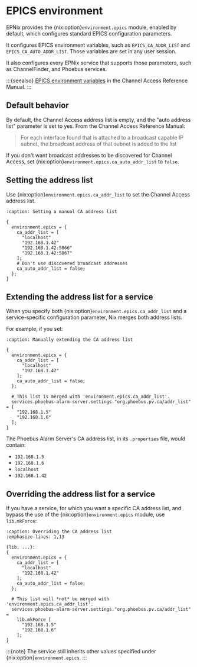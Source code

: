 # EPICS environment

EPNix provides the {nix:option}`environment.epics` module,
enabled by default,
which configures standard EPICS configuration parameters.

It configures EPICS environment variables,
such as `EPICS_CA_ADDR_LIST` and `EPICS_CA_AUTO_ADDR_LIST`.
Those variables are set in any user session.

It also configures every EPNix service
that supports those parameters,
such as ChannelFinder, and Phoebus services.

:::{seealso}
[EPICS environment variables] in the Channel Access Reference Manual.
:::

## Default behavior

By default,
the Channel Access address list is empty,
and the "auto address list" parameter is set to yes.
From the Channel Access Reference Manual:

> For each interface found that is attached to a broadcast capable IP subnet,
> the broadcast address of that subnet is added to the list

If you don't want broadcast addresses to be discovered
for Channel Access,
set {nix:option}`environment.epics.ca_auto_addr_list` to `false`.

## Setting the address list

Use {nix:option}`environment.epics.ca_addr_list`
to set the Channel Access address list.

```{code-block} nix
:caption: Setting a manual CA address list

{
  environment.epics = {
    ca_addr_list = [
      "localhost"
      "192.168.1.42"
      "192.168.1.42:5066"
      "192.168.1.42:5067"
    ];
    # Don't use discovered broadcast addresses
    ca_auto_addr_list = false;
  };
}
```

## Extending the address list for a service

When you specify both {nix:option}`environment.epics.ca_addr_list`
and a service-specific configuration parameter,
Nix merges both address lists.

For example,
if you set:

```{code-block} nix
:caption: Manually extending the CA address list

{
  environment.epics = {
    ca_addr_list = [
      "localhost"
      "192.168.1.42"
    ];
    ca_auto_addr_list = false;
  };

  # This list is merged with 'environment.epics.ca_addr_list'.
  services.phoebus-alarm-server.settings."org.phoebus.pv.ca/addr_list" = [
    "192.168.1.5"
    "192.168.1.6"
  ];
}
```

The Phoebus Alarm Server's CA address list,
in its `.properties` file,
would contain:

-   `192.168.1.5`
-   `192.168.1.6`
-   `localhost`
-   `192.168.1.42`

## Overriding the address list for a service

If you have a service,
for which you want a specific CA address list,
and bypass the use of the {nix:option}`environment.epics` module,
use `lib.mkForce`:

```{code-block} nix
:caption: Overriding the CA address list
:emphasize-lines: 1,13

{lib, ...}:
{
  environment.epics = {
    ca_addr_list = [
      "localhost"
      "192.168.1.42"
    ];
    ca_auto_addr_list = false;
  };

  # This list will *not* be merged with 'environment.epics.ca_addr_list'.
  services.phoebus-alarm-server.settings."org.phoebus.pv.ca/addr_list" =
    lib.mkForce [
      "192.168.1.5"
      "192.168.1.6"
    ];
}
```

:::{note}
The service still inherits other values specified under {nix:option}`environment.epics`.
:::

  [EPICS environment variables]: https://epics.anl.gov/base/R7-0/8-docs/CAref.html#EPICS
